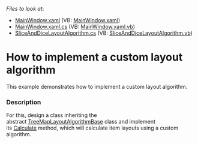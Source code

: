 <!-- default file list -->
*Files to look at*:

* [MainWindow.xaml](./CS/CustomLayoutAlgorithmSample/MainWindow.xaml) (VB: [MainWindow.xaml](./VB/CustomLayoutAlgorithmSample/MainWindow.xaml))
* [MainWindow.xaml.cs](./CS/CustomLayoutAlgorithmSample/MainWindow.xaml.cs) (VB: [MainWindow.xaml.vb](./VB/CustomLayoutAlgorithmSample/MainWindow.xaml.vb))
* [SliceAndDiceLayoutAlgorithm.cs](./CS/CustomLayoutAlgorithmSample/SliceAndDiceLayoutAlgorithm.cs) (VB: [SliceAndDiceLayoutAlgorithm.vb](./VB/CustomLayoutAlgorithmSample/SliceAndDiceLayoutAlgorithm.vb))
<!-- default file list end -->
# How to implement a custom layout algorithm


This example demonstrates how to implement a custom layout algorithm.


<h3>Description</h3>

For this, design a class inheriting the abstract&nbsp;<a href="https://documentation.devexpress.com/#WPF/clsDevExpressXpfTreeMapTreeMapLayoutAlgorithmBasetopic">TreeMapLayoutAlgorithmBase</a>&nbsp;class and implement its&nbsp;<a href="https://documentation.devexpress.com/#WPF/DevExpressXpfTreeMapTreeMapLayoutAlgorithmBase_Calculatetopic">Calculate</a><strong>&nbsp;</strong>method, which will calculate item layouts using a custom algorithm.

<br/>


